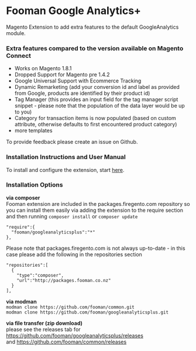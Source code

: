 Fooman Google Analytics+
===================

Magento Extension to add extra features to the default GoogleAnalytics module.

### Extra features compared to the version available on Magento Connect

- Works on Magento 1.8.1
- Dropped Support for Magento pre 1.4.2
- Google Universal Support with Ecommerce Tracking
- Dynamic Remarketing (add your conversion id and label as provided from Google, products are identified by their product id)
- Tag Manager (this provides an input field for the tag manager script snippet - please note that the population of the data layer would be up to you)
- Category for transaction items is now populated (based on custom attribute, otherwise defaults to first encountered product category)
- more templates

To provide feedback please create an issue on Github.

### Installation Instructions and User Manual
To install and configure the extension, start [here](http://magento1-support.fooman.co.nz/category/969-install-set-up-user-manual).

### Installation Options

**via composer**  
Fooman extension are included in the packages.firegento.com repository so you can install them easily via adding the extension to the require section and then running `composer install` or `composer update`

    "require":{
      "fooman/googleanalyticsplus":"*"
    },

Please note that packages.firegento.com is not always up-to-date - in this case please add the following in the repositories section

    "repositories":[
      {
        "type":"composer",
        "url":"http://packages.fooman.co.nz"
      }
    ],

**via modman**    
`modman clone https://github.com/fooman/common.git`   
`modman clone https://github.com/fooman/googleanalyticsplus.git`   

**via file transfer (zip download)**  
    please see the releases tab for https://github.com/fooman/googleanalyticsplus/releases  
    and https://github.com/fooman/common/releases
    
